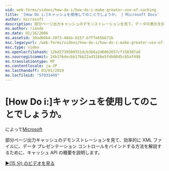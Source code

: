 ```yaml
---
uid: web-forms/videos/how-do-i/how-do-i-make-greater-use-of-caching
title: '[How Do i:]キャッシュを使用してのことでしょうか。 | Microsoft Docs'
author: microsoft
description: 部分ページ出力キャッシュのデモンストレーションを見て、データの表示を効率的にバインドする方法を解説するために、キャッシュ API の概要を説明しています.
ms.author: riande
ms.date: 01/16/2006
ms.assetid: 39ad66b4-30f3-48da-b157-b7ffe65b671b
msc.legacyurl: /web-forms/videos/how-do-i/how-do-i-make-greater-use-of-caching
msc.type: video
ms.openlocfilehash: 12bd2739500551dcb366a2460b2657cf158307a0
ms.sourcegitcommit: 24b1f6decbb17bb22a45166e5fdb0845c65af498
ms.translationtype: MT
ms.contentlocale: ja-JP
ms.lasthandoff: 03/01/2019
ms.locfileid: "57031449"
---
```

<a name="how-do-i-make-greater-use-of-caching"></a>[How Do i:]キャッシュを使用してのことでしょうか。
====================
によって[Microsoft](https://github.com/microsoft)

部分ページ出力キャッシュのデモンストレーションを見て、効率的に XML ファイルに、データ プレゼンテーション コントロールをバインドする方法を解説するために、キャッシュ API の概要を説明します。

[&#9654;(15 分) のビデオを見る](https://channel9.msdn.com/Blogs/ASP-NET-Site-Videos/how-do-i-make-greater-use-of-caching)
